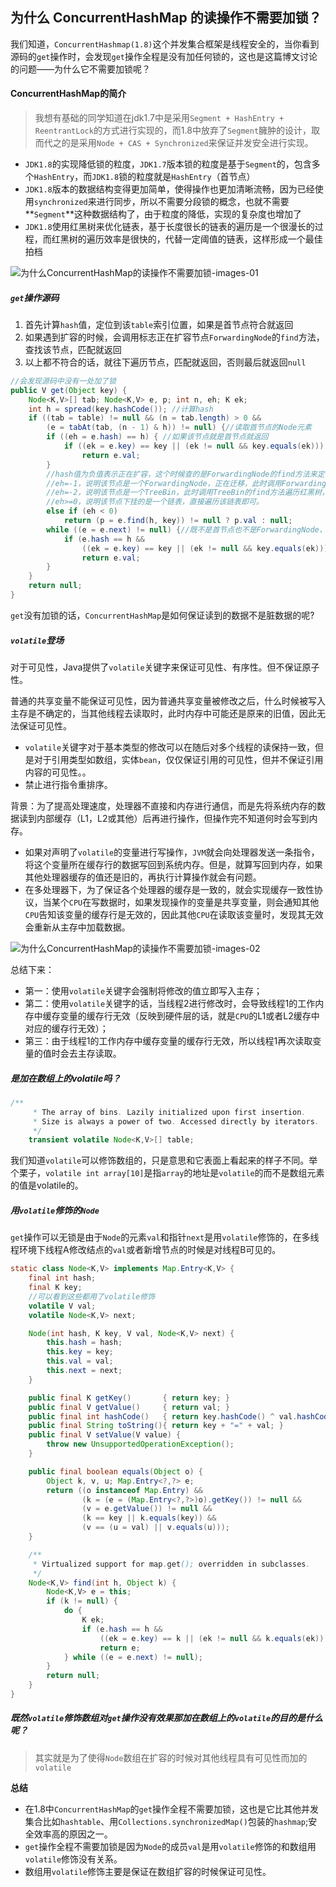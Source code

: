 ## 为什么 ConcurrentHashMap 的读操作不需要加锁？

我们知道，`ConcurrentHashmap(1.8)`这个并发集合框架是线程安全的，当你看到源码的`get`操作时，会发现`get`操作全程是没有加任何锁的，这也是这篇博文讨论的问题——为什么它不需要加锁呢？



#### **ConcurrentHashMap的简介**

> 我想有基础的同学知道在jdk1.7中是采用`Segment + HashEntry + ReentrantLock`的方式进行实现的，而1.8中放弃了`Segment`臃肿的设计，取而代之的是采用`Node + CAS + Synchronized`来保证并发安全进行实现。

- `JDK1.8`的实现降低锁的粒度，`JDK1.7`版本锁的粒度是基于`Segment`的，包含多个`HashEntry`，而`JDK1.8`锁的粒度就是`HashEntry`（首节点）
- `JDK1.8`版本的数据结构变得更加简单，使得操作也更加清晰流畅，因为已经使用`synchronized`来进行同步，所以不需要分段锁的概念，也就不需要**`Segment`**这种数据结构了，由于粒度的降低，实现的复杂度也增加了
- `JDK1.8`使用红黑树来优化链表，基于长度很长的链表的遍历是一个很漫长的过程，而红黑树的遍历效率是很快的，代替一定阈值的链表，这样形成一个最佳拍档



![为什么ConcurrentHashMap的读操作不需要加锁-images-01](/Users/lcp/Desktop/HuGoldWater/GoldWater/precipitation/images/为什么ConcurrentHashMap的读操作不需要加锁-images/为什么ConcurrentHashMap的读操作不需要加锁-images-01.png)



##### **`get`操作源码**

1. 首先计算`hash`值，定位到该`table`索引位置，如果是首节点符合就返回
2. 如果遇到扩容的时候，会调用标志正在扩容节点`ForwardingNode`的`find`方法，查找该节点，匹配就返回
3. 以上都不符合的话，就往下遍历节点，匹配就返回，否则最后就返回`null`

```java
//会发现源码中没有一处加了锁
public V get(Object key) {
    Node<K,V>[] tab; Node<K,V> e, p; int n, eh; K ek;
    int h = spread(key.hashCode()); //计算hash
    if ((tab = table) != null && (n = tab.length) > 0 &&
        (e = tabAt(tab, (n - 1) & h)) != null) {//读取首节点的Node元素
        if ((eh = e.hash) == h) { //如果该节点就是首节点就返回
            if ((ek = e.key) == key || (ek != null && key.equals(ek)))
                return e.val;
        }
        //hash值为负值表示正在扩容，这个时候查的是ForwardingNode的find方法来定位到nextTable来
        //eh=-1，说明该节点是一个ForwardingNode，正在迁移，此时调用ForwardingNode的find方法去nextTable里找。
        //eh=-2，说明该节点是一个TreeBin，此时调用TreeBin的find方法遍历红黑树，由于红黑树有可能正在旋转变色，所以find里会有读写锁。
        //eh>=0，说明该节点下挂的是一个链表，直接遍历该链表即可。
        else if (eh < 0)
            return (p = e.find(h, key)) != null ? p.val : null;
        while ((e = e.next) != null) {//既不是首节点也不是ForwardingNode，那就往下遍历
            if (e.hash == h &&
                ((ek = e.key) == key || (ek != null && key.equals(ek))))
                return e.val;
        }
    }
    return null;
}
```

`get`没有加锁的话，`ConcurrentHashMap`是如何保证读到的数据不是脏数据的呢?



##### **`volatile`登场**

对于可见性，Java提供了`volatile`关键字来保证可见性、有序性。但不保证原子性。

普通的共享变量不能保证可见性，因为普通共享变量被修改之后，什么时候被写入主存是不确定的，当其他线程去读取时，此时内存中可能还是原来的旧值，因此无法保证可见性。

- `volatile`关键字对于基本类型的修改可以在随后对多个线程的读保持一致，但是对于引用类型如数组，实体`bean`，仅仅保证引用的可见性，但并不保证引用内容的可见性。。
- 禁止进行指令重排序。



背景：为了提高处理速度，处理器不直接和内存进行通信，而是先将系统内存的数据读到内部缓存（L1，L2或其他）后再进行操作，但操作完不知道何时会写到内存。



- 如果对声明了`volatile`的变量进行写操作，`JVM`就会向处理器发送一条指令，将这个变量所在缓存行的数据写回到系统内存。但是，就算写回到内存，如果其他处理器缓存的值还是旧的，再执行计算操作就会有问题。
- 在多处理器下，为了保证各个处理器的缓存是一致的，就会实现缓存一致性协议，当某个`CPU`在写数据时，如果发现操作的变量是共享变量，则会通知其他`CPU`告知该变量的缓存行是无效的，因此其他`CPU`在读取该变量时，发现其无效会重新从主存中加载数据。



![为什么ConcurrentHashMap的读操作不需要加锁-images-02](/Users/lcp/Desktop/HuGoldWater/GoldWater/precipitation/images/为什么ConcurrentHashMap的读操作不需要加锁-images/为什么ConcurrentHashMap的读操作不需要加锁-images-02.png)



总结下来：



- 第一：使用`volatile`关键字会强制将修改的值立即写入主存；
- 第二：使用`volatile`关键字的话，当线程2进行修改时，会导致线程1的工作内存中缓存变量的缓存行无效（反映到硬件层的话，就是`CPU`的L1或者L2缓存中对应的缓存行无效）；
- 第三：由于线程1的工作内存中缓存变量的缓存行无效，所以线程1再次读取变量的值时会去主存读取。



##### **是加在数组上的volatile吗？**

```java
/**
     * The array of bins. Lazily initialized upon first insertion.
     * Size is always a power of two. Accessed directly by iterators.
     */
    transient volatile Node<K,V>[] table;
```

我们知道`volatile`可以修饰数组的，只是意思和它表面上看起来的样子不同。举个栗子，`volatile int array[10]`是指`array`的地址是`volatile`的而不是数组元素的值是volatile的。



##### **用`volatile`修饰的`Node`**



`get`操作可以无锁是由于`Node`的元素`val`和指针`next`是用`volatile`修饰的，在多线程环境下线程A修改结点的`val`或者新增节点的时候是对线程B可见的。



```java
static class Node<K,V> implements Map.Entry<K,V> {
    final int hash;
    final K key;
    //可以看到这些都用了volatile修饰
    volatile V val;
    volatile Node<K,V> next;

    Node(int hash, K key, V val, Node<K,V> next) {
        this.hash = hash;
        this.key = key;
        this.val = val;
        this.next = next;
    }

    public final K getKey()       { return key; }
    public final V getValue()     { return val; }
    public final int hashCode()   { return key.hashCode() ^ val.hashCode(); }
    public final String toString(){ return key + "=" + val; }
    public final V setValue(V value) {
        throw new UnsupportedOperationException();
    }

    public final boolean equals(Object o) {
        Object k, v, u; Map.Entry<?,?> e;
        return ((o instanceof Map.Entry) &&
                (k = (e = (Map.Entry<?,?>)o).getKey()) != null &&
                (v = e.getValue()) != null &&
                (k == key || k.equals(key)) &&
                (v == (u = val) || v.equals(u)));
    }

    /**
     * Virtualized support for map.get(); overridden in subclasses.
     */
    Node<K,V> find(int h, Object k) {
        Node<K,V> e = this;
        if (k != null) {
            do {
                K ek;
                if (e.hash == h &&
                    ((ek = e.key) == k || (ek != null && k.equals(ek))))
                    return e;
            } while ((e = e.next) != null);
        }
        return null;
    }
}
```

##### **既然`volatile`修饰数组对`get`操作没有效果那加在数组上的`volatile`的目的是什么呢？**



> 其实就是为了使得`Node`数组在扩容的时候对其他线程具有可见性而加的`volatile`

**总结**

- 在1.8中`ConcurrentHashMap`的`get`操作全程不需要加锁，这也是它比其他并发集合比如`hashtable`、用`Collections.synchronizedMap()`包装的`hashmap`;安全效率高的原因之一。
- `get`操作全程不需要加锁是因为`Node`的成员`val`是用`volatile`修饰的和数组用`volatile`修饰没有关系。
- 数组用`volatile`修饰主要是保证在数组扩容的时候保证可见性。